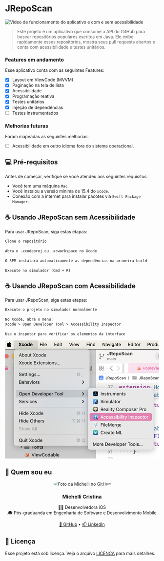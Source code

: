 # JRepoScan

<img src="gif-repo.gif" alt="Vídeo de funcionamento do aplicativo e com e sem acessibilidade">

> Este projeto é um aplicativo que consome a API do GitHub para buscar repositórios populares escritos em Java. Ele exibe rapidamente esses repositórios, mostra seus pull requests abertos e conta com acessibilidade e testes unitários.

### Features em andamento

Esse aplicativo conta com as seguintes Features:

- [x] Layout em ViewCode (MVVM)
- [x] Paginação na tela de lista
- [x] Acessibilidade
- [x] Programação reativa
- [x] Testes unitários
- [x] Injeção de dependências
- [ ] Testes instrumentados

### Melhorias futuras

Foram mapeadas as seguintes melhorias:

- [ ] Acessibilidade em outro idioma fora do sistema operacional.


## 💻 Pré-requisitos

Antes de começar, verifique se você atendeu aos seguintes requisitos:

- Você tem uma máquina `Mac`.
- Você instalou a versão minima de 15.4 do `xcode`.
- Conexão com a internet para instalar pacotes via `Swift Package Manager`.

## ☕ Usando JRepoScan sem Acessibilidade

Para usar JRepoScan, siga estas etapas:

```
Clone o repositório

Abra o .xcodeproj ou .xcworkspace no Xcode

O SPM instalará automaticamente as dependências na primeira build

Execute no simulador (Cmd + R)
```

## ☕ Usando JRepoScan com Acessibilidade

Para usar JRepoScan, siga estas etapas:

```
Execute o projeto no simulador normalmente

No Xcode, abra o menu:
Xcode > Open Developer Tool > Accessibility Inspector

Use o inspetor para verificar os elementos da interface

```
<img src="example.png" alt="Imagem mostrando onde fica o inspetor de acessibilidade">

## 🤝 Quem sou eu

<div align="center">
  <img src="https://avatars.githubusercontent.com/u/46427993?v=4" width="120" style="border-radius: 50%;" alt="Foto da Michelli no GitHub" />
  <h3>Michelli Cristina</h3>
  <p>👩‍💻 Desenvolvedora iOS<br>🎓 Pós-graduanda em Engenharia de Software e Desenvolvimento Mobile</p>
  <a href="https://github.com/mihcristina">🔗 GitHub</a> • 
  <a href="https://linkedin.com/in/mihcristina">📫 LinkedIn</a>
</div>

## 📝 Licença

Esse projeto está sob licença. Veja o arquivo [LICENÇA](LICENSE.md) para mais detalhes.
